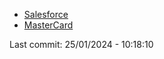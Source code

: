 - [Salesforce]()
- [MasterCard](https://careers.mastercard.com/us/en/job/MASRUSR211821EXTERNALENUS/Enterprise-Operations-Engineer-I)


Last commit: 25/01/2024 - 10:18:10